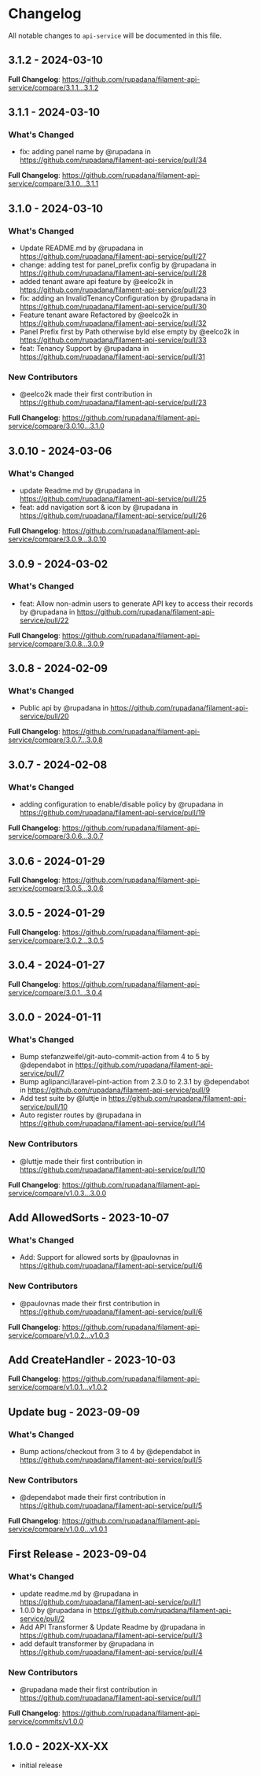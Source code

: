 # Changelog

All notable changes to `api-service` will be documented in this file.

## 3.1.2 - 2024-03-10

**Full Changelog**: https://github.com/rupadana/filament-api-service/compare/3.1.1...3.1.2

## 3.1.1 - 2024-03-10

### What's Changed

* fix: adding panel name by @rupadana in https://github.com/rupadana/filament-api-service/pull/34

**Full Changelog**: https://github.com/rupadana/filament-api-service/compare/3.1.0...3.1.1

## 3.1.0 - 2024-03-10

### What's Changed

* Update README.md by @rupadana in https://github.com/rupadana/filament-api-service/pull/27
* change: adding test for panel_prefix config by @rupadana in https://github.com/rupadana/filament-api-service/pull/28
* added tenant aware api feature by @eelco2k in https://github.com/rupadana/filament-api-service/pull/23
* fix: adding an InvalidTenancyConfiguration by @rupadana in https://github.com/rupadana/filament-api-service/pull/30
* Feature tenant aware Refactored by @eelco2k in https://github.com/rupadana/filament-api-service/pull/32
* Panel Prefix first by Path otherwise byId else empty by @eelco2k in https://github.com/rupadana/filament-api-service/pull/33
* feat: Tenancy Support by @rupadana in https://github.com/rupadana/filament-api-service/pull/31

### New Contributors

* @eelco2k made their first contribution in https://github.com/rupadana/filament-api-service/pull/23

**Full Changelog**: https://github.com/rupadana/filament-api-service/compare/3.0.10...3.1.0

## 3.0.10 - 2024-03-06

### What's Changed

* update Readme.md by @rupadana in https://github.com/rupadana/filament-api-service/pull/25
* feat: add navigation sort & icon by @rupadana in https://github.com/rupadana/filament-api-service/pull/26

**Full Changelog**: https://github.com/rupadana/filament-api-service/compare/3.0.9...3.0.10

## 3.0.9 - 2024-03-02

### What's Changed

* feat: Allow non-admin users to generate API key to access their records by @rupadana in https://github.com/rupadana/filament-api-service/pull/22

**Full Changelog**: https://github.com/rupadana/filament-api-service/compare/3.0.8...3.0.9

## 3.0.8 - 2024-02-09

### What's Changed

* Public api by @rupadana in https://github.com/rupadana/filament-api-service/pull/20

**Full Changelog**: https://github.com/rupadana/filament-api-service/compare/3.0.7...3.0.8

## 3.0.7 - 2024-02-08

### What's Changed

* adding configuration to enable/disable policy by @rupadana in https://github.com/rupadana/filament-api-service/pull/19

**Full Changelog**: https://github.com/rupadana/filament-api-service/compare/3.0.6...3.0.7

## 3.0.6 - 2024-01-29

**Full Changelog**: https://github.com/rupadana/filament-api-service/compare/3.0.5...3.0.6

## 3.0.5 - 2024-01-29

**Full Changelog**: https://github.com/rupadana/filament-api-service/compare/3.0.2...3.0.5

## 3.0.4 - 2024-01-27

**Full Changelog**: https://github.com/rupadana/filament-api-service/compare/3.0.1...3.0.4

## 3.0.0 - 2024-01-11

### What's Changed

* Bump stefanzweifel/git-auto-commit-action from 4 to 5 by @dependabot in https://github.com/rupadana/filament-api-service/pull/7
* Bump aglipanci/laravel-pint-action from 2.3.0 to 2.3.1 by @dependabot in https://github.com/rupadana/filament-api-service/pull/9
* Add test suite by @luttje in https://github.com/rupadana/filament-api-service/pull/10
* Auto register routes by @rupadana in https://github.com/rupadana/filament-api-service/pull/14

### New Contributors

* @luttje made their first contribution in https://github.com/rupadana/filament-api-service/pull/10

**Full Changelog**: https://github.com/rupadana/filament-api-service/compare/v1.0.3...3.0.0

## Add AllowedSorts - 2023-10-07

### What's Changed

- Add: Support for allowed sorts by @paulovnas in https://github.com/rupadana/filament-api-service/pull/6

### New Contributors

- @paulovnas made their first contribution in https://github.com/rupadana/filament-api-service/pull/6

**Full Changelog**: https://github.com/rupadana/filament-api-service/compare/v1.0.2...v1.0.3

## Add CreateHandler - 2023-10-03

**Full Changelog**: https://github.com/rupadana/filament-api-service/compare/v1.0.1...v1.0.2

## Update bug - 2023-09-09

### What's Changed

- Bump actions/checkout from 3 to 4 by @dependabot in https://github.com/rupadana/filament-api-service/pull/5

### New Contributors

- @dependabot made their first contribution in https://github.com/rupadana/filament-api-service/pull/5

**Full Changelog**: https://github.com/rupadana/filament-api-service/compare/v1.0.0...v1.0.1

## First Release - 2023-09-04

### What's Changed

- update readme.md by @rupadana in https://github.com/rupadana/filament-api-service/pull/1
- 1.0.0 by @rupadana in https://github.com/rupadana/filament-api-service/pull/2
- Add API Transformer & Update Readme by @rupadana in https://github.com/rupadana/filament-api-service/pull/3
- add default transformer by @rupadana in https://github.com/rupadana/filament-api-service/pull/4

### New Contributors

- @rupadana made their first contribution in https://github.com/rupadana/filament-api-service/pull/1

**Full Changelog**: https://github.com/rupadana/filament-api-service/commits/v1.0.0

## 1.0.0 - 202X-XX-XX

- initial release
